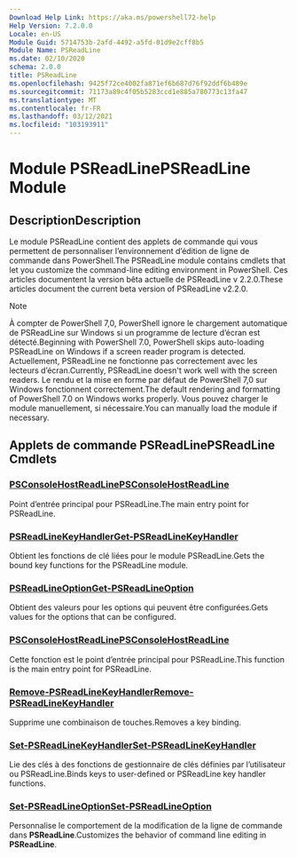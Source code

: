 ```yaml
---
Download Help Link: https://aka.ms/powershell72-help
Help Version: 7.2.0.0
Locale: en-US
Module Guid: 5714753b-2afd-4492-a5fd-01d9e2cff8b5
Module Name: PSReadLine
ms.date: 02/10/2020
schema: 2.0.0
title: PSReadLine
ms.openlocfilehash: 9425f72ce4002fa871ef6b687d76f92ddf6b489e
ms.sourcegitcommit: 71173a89c4f05b5283ccd1e885a780773c13fa47
ms.translationtype: MT
ms.contentlocale: fr-FR
ms.lasthandoff: 03/12/2021
ms.locfileid: "103193911"
---
```

# <span data-ttu-id="c0040-102">Module PSReadLine</span><span class="sxs-lookup"><span data-stu-id="c0040-102">PSReadLine Module</span></span>

## <span data-ttu-id="c0040-103">Description</span><span class="sxs-lookup"><span data-stu-id="c0040-103">Description</span></span>

<span data-ttu-id="c0040-104">Le module PSReadLine contient des applets de commande qui vous permettent de personnaliser l’environnement d’édition de ligne de commande dans PowerShell.</span><span class="sxs-lookup"><span data-stu-id="c0040-104">The PSReadLine module contains cmdlets that let you customize the command-line editing environment in PowerShell.</span></span> <span data-ttu-id="c0040-105">Ces articles documentent la version bêta actuelle de PSReadLine v 2.2.0.</span><span class="sxs-lookup"><span data-stu-id="c0040-105">These articles document the current beta version of PSReadLine v2.2.0.</span></span>

> [!NOTE]
> <span data-ttu-id="c0040-106">À compter de PowerShell 7,0, PowerShell ignore le chargement automatique de PSReadLine sur Windows si un programme de lecture d’écran est détecté.</span><span class="sxs-lookup"><span data-stu-id="c0040-106">Beginning with PowerShell 7.0, PowerShell skips auto-loading PSReadLine on Windows if a screen reader program is detected.</span></span> <span data-ttu-id="c0040-107">Actuellement, PSReadLine ne fonctionne pas correctement avec les lecteurs d’écran.</span><span class="sxs-lookup"><span data-stu-id="c0040-107">Currently, PSReadLine doesn't work well with the screen readers.</span></span> <span data-ttu-id="c0040-108">Le rendu et la mise en forme par défaut de PowerShell 7,0 sur Windows fonctionnent correctement.</span><span class="sxs-lookup"><span data-stu-id="c0040-108">The default rendering and formatting of PowerShell 7.0 on Windows works properly.</span></span> <span data-ttu-id="c0040-109">Vous pouvez charger le module manuellement, si nécessaire.</span><span class="sxs-lookup"><span data-stu-id="c0040-109">You can manually load the module if necessary.</span></span>

## <span data-ttu-id="c0040-110">Applets de commande PSReadLine</span><span class="sxs-lookup"><span data-stu-id="c0040-110">PSReadLine Cmdlets</span></span>

### [<span data-ttu-id="c0040-111">PSConsoleHostReadLine</span><span class="sxs-lookup"><span data-stu-id="c0040-111">PSConsoleHostReadLine</span></span>](PSConsoleHostReadLine.md)
<span data-ttu-id="c0040-112">Point d’entrée principal pour PSReadLine.</span><span class="sxs-lookup"><span data-stu-id="c0040-112">The main entry point for PSReadLine.</span></span>

### [<span data-ttu-id="c0040-113">PSReadLineKeyHandler</span><span class="sxs-lookup"><span data-stu-id="c0040-113">Get-PSReadLineKeyHandler</span></span>](Get-PSReadLineKeyHandler.md)
<span data-ttu-id="c0040-114">Obtient les fonctions de clé liées pour le module PSReadLine.</span><span class="sxs-lookup"><span data-stu-id="c0040-114">Gets the bound key functions for the PSReadLine module.</span></span>

### [<span data-ttu-id="c0040-115">PSReadLineOption</span><span class="sxs-lookup"><span data-stu-id="c0040-115">Get-PSReadLineOption</span></span>](Get-PSReadLineOption.md)
<span data-ttu-id="c0040-116">Obtient des valeurs pour les options qui peuvent être configurées.</span><span class="sxs-lookup"><span data-stu-id="c0040-116">Gets values for the options that can be configured.</span></span>

### [<span data-ttu-id="c0040-117">PSConsoleHostReadLine</span><span class="sxs-lookup"><span data-stu-id="c0040-117">PSConsoleHostReadLine</span></span>](PSConsoleHostReadLine.md)
<span data-ttu-id="c0040-118">Cette fonction est le point d’entrée principal pour PSReadLine.</span><span class="sxs-lookup"><span data-stu-id="c0040-118">This function is the main entry point for PSReadLine.</span></span>

### [<span data-ttu-id="c0040-119">Remove-PSReadLineKeyHandler</span><span class="sxs-lookup"><span data-stu-id="c0040-119">Remove-PSReadLineKeyHandler</span></span>](Remove-PSReadLineKeyHandler.md)
<span data-ttu-id="c0040-120">Supprime une combinaison de touches.</span><span class="sxs-lookup"><span data-stu-id="c0040-120">Removes a key binding.</span></span>

### [<span data-ttu-id="c0040-121">Set-PSReadLineKeyHandler</span><span class="sxs-lookup"><span data-stu-id="c0040-121">Set-PSReadLineKeyHandler</span></span>](Set-PSReadLineKeyHandler.md)
<span data-ttu-id="c0040-122">Lie des clés à des fonctions de gestionnaire de clés définies par l’utilisateur ou PSReadLine.</span><span class="sxs-lookup"><span data-stu-id="c0040-122">Binds keys to user-defined or PSReadLine key handler functions.</span></span>

### [<span data-ttu-id="c0040-123">Set-PSReadLineOption</span><span class="sxs-lookup"><span data-stu-id="c0040-123">Set-PSReadLineOption</span></span>](Set-PSReadLineOption.md)
<span data-ttu-id="c0040-124">Personnalise le comportement de la modification de la ligne de commande dans **PSReadLine**.</span><span class="sxs-lookup"><span data-stu-id="c0040-124">Customizes the behavior of command line editing in **PSReadLine**.</span></span>

